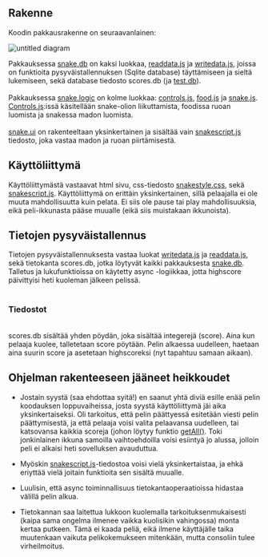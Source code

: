 **Rakenne**
------------
Koodin pakkausrakenne on seuraavanlainen:

![untitled diagram](https://user-images.githubusercontent.com/34171671/39920630-655f14f4-5520-11e8-8d70-6de3b1c4e725.png)


Pakkauksessa [snake.db](https://github.com/RamiBL/otm-harjoitustyo/tree/master/snake/db) on kaksi luokkaa, [readdata.js](https://github.com/RamiBL/otm-harjoitustyo/blob/master/snake/db/readdata.js) ja [writedata.js](https://github.com/RamiBL/otm-harjoitustyo/blob/master/snake/db/writedata.js), joissa on funktioita pysyväistallennuksen (Sqlite database) täyttämiseen ja sieltä lukemiseen, sekä database tiedosto scores.db (ja [test.db](https://github.com/RamiBL/otm-harjoitustyo/blob/master/snake/db/test.db)). <br><br>
Pakkauksessa [snake.logic](https://github.com/RamiBL/otm-harjoitustyo/tree/master/snake/logic) on kolme luokkaa: [controls.js](https://github.com/RamiBL/otm-harjoitustyo/blob/master/snake/logic/controls.js), [food.js](https://github.com/RamiBL/otm-harjoitustyo/blob/master/snake/logic/food.js) ja [snake.js](https://github.com/RamiBL/otm-harjoitustyo/blob/master/snake/logic/snake.js).<br>
[Controls.js](https://github.com/RamiBL/otm-harjoitustyo/blob/master/snake/logic/controls.js):issä käsitellään snake-olion liikuttamista, foodissa ruoan luomista ja snakessa madon luomista. <br><br>
[snake.ui](https://github.com/RamiBL/otm-harjoitustyo/tree/master/snake/ui) on rakenteeltaan yksinkertainen ja sisältää vain [snakescript.js](https://github.com/RamiBL/otm-harjoitustyo/blob/master/snake/ui/snakescript.js) tiedosto, joka vastaa madon ja ruoan piirtämisestä.



**Käyttöliittymä**
--------------------

Käyttöliittymästä vastaavat html sivu, css-tiedosto [snakestyle.css](https://github.com/RamiBL/otm-harjoitustyo/blob/master/snake/snakestyle.css), sekä [snakescript.js](https://github.com/RamiBL/otm-harjoitustyo/blob/master/snake/ui/snakescript.js). Käyttöliittymä on erittäin yksinkertainen, sillä pelaajalla ei ole muuta mahdollisuutta kuin pelata. Ei siis ole pause tai play mahdollisuuksia, eikä peli-ikkunasta pääse muualle (eikä siis muistakaan ikkunoista). 




**Tietojen pysyväistallennus**
------------------------------

Tietojen pysyväistallennuksesta vastaa luokat [writedata.js](https://github.com/RamiBL/otm-harjoitustyo/blob/master/snake/db/writedata.js) ja [readdata.js](https://github.com/RamiBL/otm-harjoitustyo/blob/master/snake/db/readdata.js), sekä tietokanta scores.db, jotka löytyvät kaikki pakkauksesta [snake.db](https://github.com/RamiBL/otm-harjoitustyo/tree/master/snake/db).
Talletus ja lukufunktioissa on käytetty async -logiikkaa, jotta highscore päivittyisi heti kuoleman jälkeen pelissä.
<br><br>

### Tiedostot
<br>
scores.db sisältää yhden pöydän, joka sisältää integerejä (score). Aina kun pelaaja kuolee, talletetaan score pöytään. Pelin alkaessa uudelleen, haetaan aina suurin score ja asetetaan highscoreksi (nyt tapahtuu samaan aikaan).


**Ohjelman rakenteeseen jääneet heikkoudet**
--------------------------------------------

- Jostain syystä (saa ehdottaa syitä!) en saanut yhtä diviä esille enää pelin koodauksen loppuvaiheissa, josta syystä käyttöliittymä jäi aika yksinkertaiseksi. Oli tarkoitus, että pelin päättyessä esitetään viesti pelin päättymisestä, ja että pelaaja voisi valita pelaavansa uudelleen, tai katsovansa kaikkia scoreja (johon löytyy funktio [getAll()](https://github.com/RamiBL/otm-harjoitustyo/blob/master/snake/db/readdata.js).
Toki jonkinlainen ikkuna samoilla vaihtoehdoilla voisi esiintyä jo alussa, jolloin peli ei alkaisi heti sovelluksen avauduttua.

- Myöskin [snakescript.js](https://github.com/RamiBL/otm-harjoitustyo/blob/master/snake/ui/snakescript.js)-tiedostoa voisi vielä yksinkertaistaa, ja ehkä eriyttää vielä joitain funktioita sen sisältä muualle.

- Luulisin, että async toiminnallisuus tietokantaoperaatioissa hidastaa välillä pelin alkua. 

- Tietokannan saa laitettua lukkoon kuolemalla tarkoituksenmukaisesti (kaipa sama ongelma ilmenee vaikka kuolisikin vahingossa) monta kertaa putkeen. Tämä ei kaada peliä, eikä ilmene käyttäjälle taika muutenkaan vaikuta pelikokemukseen mitenkään, mutta consoliin tulee virheilmoitus.
